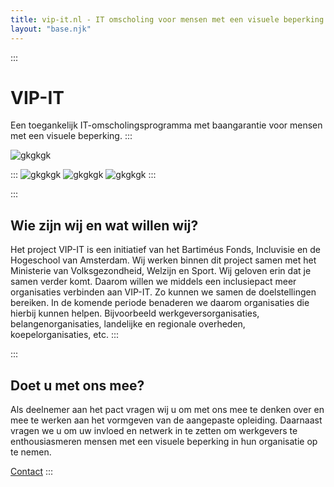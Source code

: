 ```yaml
---
title: vip-it.nl - IT omscholing voor mensen met een visuele beperking
layout: "base.njk"
---
```


:::
# VIP-IT
Een toegankelijk IT-omscholingsprogramma met baangarantie voor mensen met een visuele beperking.
:::

![gkgkgk](/images/coding-room.png)

:::
![gkgkgk](/images/bartimeus-groen.png)
![gkgkgk](/images/incluvisie.png)
![gkgkgk](/images/hogeschool-van-amsterdam.png)
:::

:::
## Wie zijn wij en wat willen wij?
Het project VIP-IT is een initiatief van het Bartiméus Fonds, Incluvisie en de Hogeschool van Amsterdam. Wij werken binnen dit project samen met het Ministerie van Volksgezondheid, Welzijn en Sport. Wij geloven erin dat je samen verder komt. Daarom willen we middels een inclusiepact meer organisaties verbinden aan VIP-IT. Zo kunnen we samen de doelstellingen bereiken. In de komende periode benaderen we daarom organisaties die hierbij kunnen helpen. Bijvoorbeeld werkgeversorganisaties, belangenorganisaties, landelijke en regionale overheden, koepelorganisaties, etc.
:::

:::
## Doet u met ons mee?
Als deelnemer aan het pact vragen wij u om met ons mee te denken over en mee te werken aan het vormgeven van de aangepaste opleiding. Daarnaast vragen we u om uw invloed en netwerk in te zetten om werkgevers te enthousiasmeren mensen met een visuele beperking in hun organisatie op te nemen.

[Contact](/contact)
:::
